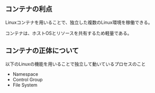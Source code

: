 ## コンテナの利点
Linuxコンテナを用いることで、独立した複数のLinux環境を稼働できる。

コンテナは、ホストOSとリソースを共有するため軽量である。

## コンテナの正体について
以下のLinuxの機能を用いることで独立して動いているプロセスのこと
- Namespace
- Control Group
- File System

